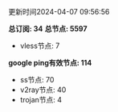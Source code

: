 更新时间2024-04-07 09:56:56

**总订阅: 34**
**总节点: 5597**
- vless节点: 7

**google ping有效节点: 114**
- ss节点: 70
- v2ray节点: 40
- trojan节点: 4
